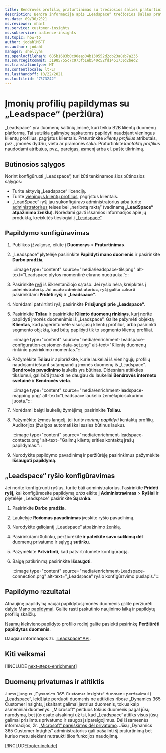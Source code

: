 ```yaml
---
title: Bendrovės profilių praturtinimas su trečiosios šalies praturtinimo „Leadspace“
description: Bendra informacija apie „Leadspace“ trečiosios šalies praturtinimą.
ms.date: 09/30/2021
ms.reviewer: mhart
ms.service: customer-insights
ms.subservice: audience-insights
ms.topic: how-to
author: jodahlMSFT
ms.author: jodahl
manager: shellyha
ms.openlocfilehash: 685b1683b0c90eab04b130552d2cb23a8ab7a235
ms.sourcegitcommit: 31985755c7c973fb1eb540c52fd1451731d2bed2
ms.translationtype: HT
ms.contentlocale: lt-LT
ms.lasthandoff: 10/22/2021
ms.locfileid: "7673242"
---
```

# <a name="enrichment-of-company-profiles-with-leadspace-preview"></a>Įmonių profilių papildymas su „Leadspace“ (peržiūra)

„Leadspace" yra duomenų šaltinių įmonė, kuri teikia B2B klientų duomenų platformą. Tai suteikia galimybę sąskaitoms papildyti naudojant vieningus klientų profilius, pagrįstus klientais. Praturtinkite *klientų profilius* atributais, pvz., įmonės dydžiu, vieta ar pramonės šaka. Praturtinkite *kontaktų profilius* naudodami atributus, pvz., pareigas, asmenį arba el. pašto tikrinimą.

## <a name="prerequisites"></a>Būtinosios sąlygos

Norint konfigūruoti „Leadspace“, turi būti tenkinamos šios būtinosios sąlygos:

- Turite aktyvią „Leadspace“ licenciją.
- Turite [vieningus klientų profilius](customer-profiles.md), pagrįstus klientais.
- „LeadSpace“ ryšį jau sukonfigūravo administratorius arba turite [administratoriaus](permissions.md#administrator) teises bei „neribotą raktą“ (vadinamą **„LeadSpace“ atpažinimo ženklu**). Norėdami gauti išsamios informacijos apie jų produktą, kreipkitės tiesiogiai į [„Leadspace“](https://www.leadspace.com/leadspace-microsoft-dynamics-365/).

## <a name="configure-the-enrichment"></a>Papildymo konfigūravimas

1. Publikos įžvalgose, eikite į **Duomenys** > **Praturtinimas**.

1. „Leadspace“ plytelėje pasirinkite **Papildyti mano duomenis** ir pasirinkite **Darbo pradžia**.

   :::image type="content" source="media/leadspace-tile.png" alt-text="Leadspace plytos momentinė ekrano nuotrauka.":::

1. Pasirinkite [ryšį](connections.md) iš iškrentančiojo sąrašo. Jei ryšio nėra, kreipkitės į administratorių. Jei esate administratorius, ryšį galite sukurti pasirinkdami **Pridėti ryšį** ir **„Leadspace“**. 

1. Norėdami patvirtinti ryšį pasirinkite **Prisijungti prie „Leadspace“**.

1. Pasirinkite **Toliau** ir pasirinkite **Kliento duomenų rinkinys**, kurį norite papildyti įmonės duomenimis iš „Leadspace“. Galite pažymėti objektą **Klientas**, kad pagerintumėte visus jūsų klientų profilius, arba pasirinkti segmento objektą, kad būtų papildyti tik to segmento klientų profiliai.

    :::image type="content" source="media/enrichment-Leadspace-configuration-customer-data-set.png" alt-text="Klientų duomenų rinkinio pasirinkimo momentas.":::

1. Pažymėkite **Toliau** ir apibrėžkite, kurie laukeliai iš vieningųjų profilių naudojami ieškant sutampančių įmonės duomenų iš „Leadspace“. **Bendrovės pavadinimo** laukelis yra būtinas. Didesniam atitikties tikslumui, gali būti įtraukti ne daugiau du laukeliai **Bendrovės interneto svetainė** ir **Bendrovės vieta**.

   :::image type="content" source="media/enrichment-leadspace-mapping.png" alt-text="Leadspace laukelio žemėlapio sukūrimo juosta.":::

1. Norėdami baigti laukelių žymėjimą, pasirinkite **Toliau**.

1. Pažymėkite žymės langelį, jei turite *norimų papildyti* kontaktų profilių. Auditorijos įžvalgos automatiškai susies būtinus laukus.

   :::image type="content" source="media/enrichment-leadspace-contacts.png" alt-text="Galimų klientų srities kontaktų įrašų papildymas.":::
 
1. Nurodykite papildymo pavadinimą ir peržiūrėję pasirinkimus pažymėkite **Išsaugoti papildymą**.


## <a name="configure-the-connection-for-leadspace"></a>„Leadspace“ ryšio konfigūravimas 

Jei norite konfigūruoti ryšius, turite būti administratorius. Pasirinkite **Pridėti ryšį**, kai konfigūruosite papildymą *arba* eikite į **Administravimas** > **Ryšiai** ir plytelėje „Leadspace“ pasirinkite **Sąranka**.

1. Pasirinkite **Darbo pradžia**. 

1. Laukelyje **Rodomas pavadinimas** įveskite ryšio pavadinimą.

1. Nurodykite galiojantį „Leadspace“ atpažinimo ženklą.

1. Pasirinkdami Sutinku, peržiūrėkite **ir pateikite savo sutikimą dėl** duomenų privatumo ir sąlygų **sutinku**.

1. Pažymėkite **Patvirtinti**, kad patvirtintumėte konfigūraciją.

1. Baigę patikrinimą pasirinkite **Išsaugoti**.
   
   :::image type="content" source="media/enrichment-Leadspace-connection.png" alt-text="„Leadspace“ ryšio konfigūravimo puslapis.":::

## <a name="enrichment-results"></a>Papildymo rezultatai

Atnaujinę papildymą naujai papildytus įmonės duomenis galite peržiūrėti dalyje [Mano papildymai](enrichment-hub.md). Galite rasti paskutinio naujinimo laiką ir papildytų profilių skaičių.

Išsamų kiekvieno papildyto profilio rodinį galite pasiekti pasirinkę **Peržiūrėti papildytus duomenis**.

Daugiau informacijos žr. [„Leadspace“ API](https://support.leadspace.com/hc/en-us/sections/201997649-API).

## <a name="next-steps"></a>Kiti veiksmai


[!INCLUDE [next-steps-enrichment](../includes/next-steps-enrichment.md)]

## <a name="data-privacy-and-compliance"></a>Duomenų privatumas ir atitiktis

Jums įjungus „Dynamics 365 Customer Insights“ duomenų perdavimui į „Leadspace“, leidžiate perduoti duomenis ne atitikties ribose „Dynamics 365 Customer Insights, įskaitant galimai jautrius duomenis, tokius kaip asmeniniai duomenys. „Microsoft“ perduos tokius duomenis pagal jūsų nurodymą, bet jūs esate atsakingi už tai, kad „Leadspace“ atitiks visus jūsų galimai prisiimtus privatumo ir saugos įsipareigojimus. Dėl išsamesnės informacijos, žr. [„Microsoft“ pareiškimas dėl privatumo](https://go.microsoft.com/fwlink/?linkid=396732).
Jūsų „Dynamics 365 Customer Insights“ administratorius gali pašalinti šį praturtinimą bet kuriuo metu siekiant nutraukti šios funkcijos naudojimą.


[!INCLUDE[footer-include](../includes/footer-banner.md)]
